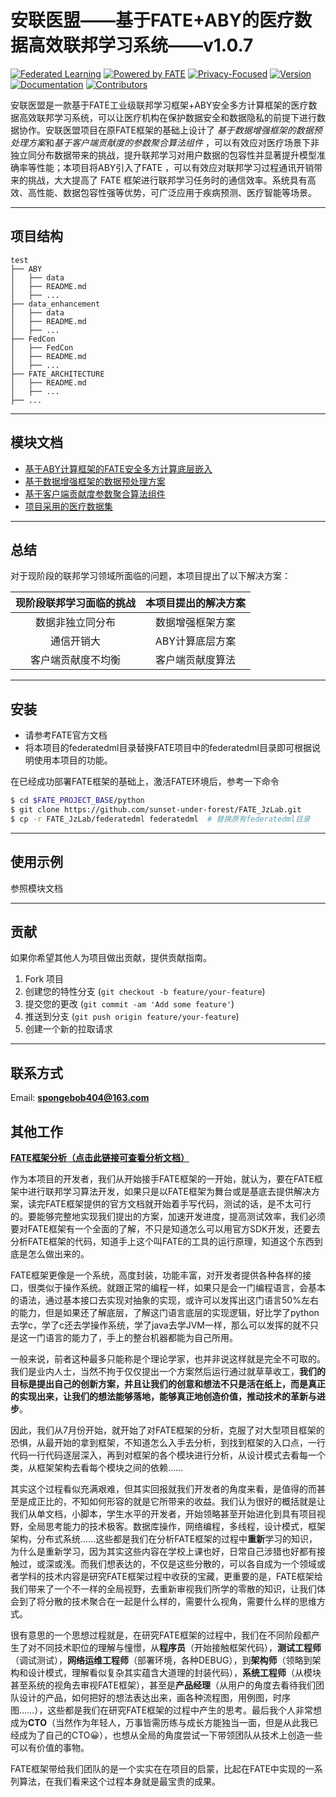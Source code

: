 # 安联医盟——基于FATE+ABY的医疗数据高效联邦学习系统——v1.0.7

[![Federated Learning](https://img.shields.io/badge/Federated%20Learning-Enabled-brightgreen)](https://www.example.com/federated-learning) [![Powered by FATE](https://img.shields.io/badge/Powered%20by-FATE-orange)](https://fate-oss.github.io/) [![Privacy-Focused](https://img.shields.io/badge/Privacy-Focused-blue)](https://www.example.com/privacy-policy) [![Version](https://img.shields.io/badge/Version-1.0.7-brightgreen)](https://www.example.com/releases) [![Documentation](https://img.shields.io/badge/Documentation-Yes-brightgreen)](https://www.example.com/docs) [![Contributors](https://img.shields.io/badge/Contributors-7-orange)](https://www.example.com/contributors)

安联医盟是一款基于FATE工业级联邦学习框架+ABY安全多方计算框架的医疗数据高效联邦学习系统，可以让医疗机构在保护数据安全和数据隐私的前提下进行数据协作。安联医盟项目在原FATE框架的基础上设计了
*基于数据增强框架的数据预处理方案*和*基于客户端贡献度的参数聚合算法组件*
，可以有效应对医疗场景下非独立同分布数据带来的挑战，提升联邦学习对用户数据的包容性并显著提升模型准确率等性能；本项目将ABY引入了FATE
，可以有效应对联邦学习过程通讯开销带来的挑战，大大提高了 FATE 框架进行联邦学习任务时的通信效率。系统具有高效、高性能、数据包容性强等优势，可广泛应用于疾病预测、医疗智能等场景。

<hr>

## 项目结构

```
test
├── ABY
│   ├── data
│   ├── README.md
│   ├── ...
├── data_enhancement
│   ├── data
│   ├── README.md
│   ├── ...
├── FedCon
│   ├── FedCon
│   ├── README.md
│   ├── ...
├── FATE_ARCHITECTURE
│   ├── README.md
│   ├── ...
├── ...
```

<hr>

## 模块文档

- [基于ABY计算框架的FATE安全多方计算底层嵌入](./test/ABY/README.md)
- [基于数据增强框架的数据预处理方案](./test/data_enhancement/README.md)
- [基于客户端贡献度参数聚合算法组件](./test/FedCon/README.md)
- [项目采用的医疗数据集](./test/data/README.md)

<hr>

## 总结

对于现阶段的联邦学习领域所面临的问题，本项目提出了以下解决方案：

| 现阶段联邦学习面临的挑战 | 本项目提出的解决方案 |
|:------------:|:----------:|
|   数据非独立同分布   |  数据增强框架方案  |
|    通信开销大     | ABY计算底层方案  |
|  客户端贡献度不均衡   |  客户端贡献度算法  |

<hr>

## 安装

- 请参考FATE官方文档
- 将本项目的federatedml目录替换FATE项目中的federatedml目录即可根据说明使用本项目的功能。


在已经成功部署FATE框架的基础上，激活FATE环境后，参考一下命令

```bash
$ cd $FATE_PROJECT_BASE/python
$ git clone https://github.com/sunset-under-forest/FATE_JzLab.git
$ cp -r FATE_JzLab/federatedml federatedml  # 替换原有federatedml目录
```
<hr>

## 使用示例

参照模块文档

<hr>

## 贡献

如果你希望其他人为项目做出贡献，提供贡献指南。

1. Fork 项目
2. 创建您的特性分支 (`git checkout -b feature/your-feature`)
3. 提交您的更改 (`git commit -am 'Add some feature'`)
4. 推送到分支 (`git push origin feature/your-feature`)
5. 创建一个新的拉取请求

<hr>

## 联系方式

Email:  **spongebob404@163.com**




## 其他工作

**[FATE框架分析（点击此链接可查看分析文档）](test%2FFATE_ARCHITECTURE%2FREADME.md)**


作为本项目的开发者，我们从开始接手FATE框架的一开始，就认为，要在FATE框架中进行联邦学习算法开发，如果只是以FATE框架为舞台或是基底去提供解决方案，读完FATE框架提供的官方文档就开始着手写代码，测试的话，是不太可行的。要能够完整地实现我们提出的方案，加速开发进度，提高测试效率，我们必须要对FATE框架有一个全面的了解，不只是知道怎么可以用官方SDK开发，还要去分析FATE框架的代码，知道手上这个叫FATE的工具的运行原理，知道这个东西到底是怎么做出来的。

FATE框架更像是一个系统，高度封装，功能丰富，对开发者提供各种各样的接口，很类似于操作系统。就跟正常的编程一样，如果只是会一门编程语言，会基本的语法，通过基本接口去实现对抽象的实现，或许可以发挥出这门语言50%左右的能力，但是如果还了解底层，了解这门语言底层的实现逻辑，好比学了python去学c，学了c还去学操作系统，学了java去学JVM一样，那么可以发挥的就不只是这一门语言的能力了，手上的整台机器都能为自己所用。

一般来说，前者这种最多只能称是个理论学家，也并非说这样就是完全不可取的。我们是业内人士，当然不拘于仅仅提出一个方案然后运行通过就草草收工，**我们的目标是提出自己的创新方案，并且让我们的创意和想法不只是活在纸上，而是真正的实现出来，让我们的想法能够落地，能够真正地创造价值，推动技术的革新与进步**。


因此，我们从7月份开始，就开始了对FATE框架的分析，克服了对大型项目框架的恐惧，从最开始的拿到框架，不知道怎么入手去分析，到找到框架的入口点，一行代码一行代码逐层深入，再到对框架的各个模块进行分析，从设计模式去看每一个类，从框架架构去看每个模块之间的依赖……

其实这个过程看似充满艰难，但其实回报就我们开发者的角度来看，是值得的而甚至是成正比的，不知如何形容的就是它所带来的收益。我们认为很好的概括就是让我们从单文档，小脚本，学生水平的开发者，开始领略甚至开始进化到具有项目视野，全局思考能力的技术极客。数据库操作，网络编程，多线程，设计模式，框架架构，分布式系统……这些都是我们在分析FATE框架的过程中**重新**学习的知识，为什么是重新学习，因为其实这些内容在学校上课也好，日常自己涉猎也好都有接触过，或深或浅。而我们想表达的，不仅是这些分散的，可以各自成为一个领域或者学科的技术内容是研究FATE框架过程中收获的宝藏，更重要的是，FATE框架给我们带来了一个不一样的全局视野，去重新审视我们所学的零散的知识，让我们体会到了将分散的技术聚合在一起是什么样的，需要什么视角，需要什么样的思维方式。

很有意思的一个思想过程就是，在研究FATE框架的过程中，我们在不同阶段都产生了对不同技术职位的理解与憧憬，从**程序员**（开始接触框架代码），**测试工程师**（调试测试），**网络运维工程师**（部署环境，各种DEBUG），到**架构师**（领略到架构和设计模式，理解看似复杂其实蕴含大道理的封装代码），**系统工程师**（从模块甚至系统的视角去审视FATE框架），甚至是**产品经理**（从用户的角度去看待我们团队设计的产品，如何把好的想法表达出来，画各种流程图，用例图，时序图……），这些都是我们在研究FATE框架的过程中产生的思考。最后我个人非常想成为**CTO**（当然作为年轻人，万事皆需历练与成长方能独当一面，但是从此我已经成为了自己的CTO😀），也想从全局的角度尝试一下带领团队从技术上创造一些可以有价值的事物。

FATE框架带给我们团队的是一个实实在在项目的启蒙，比起在FATE中实现的一系列算法，在我们看来这个过程本身就是最宝贵的成果。






